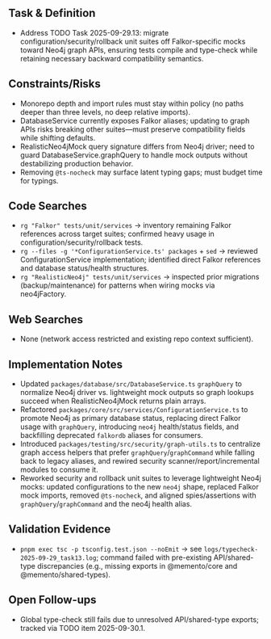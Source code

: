## Task & Definition
- Address TODO Task 2025-09-29.13: migrate configuration/security/rollback unit suites off Falkor-specific mocks toward Neo4j graph APIs, ensuring tests compile and type-check while retaining necessary backward compatibility semantics.

## Constraints/Risks
- Monorepo depth and import rules must stay within policy (no paths deeper than three levels, no deep relative imports).
- DatabaseService currently exposes Falkor aliases; updating to graph APIs risks breaking other suites—must preserve compatibility fields while shifting defaults.
- RealisticNeo4jMock query signature differs from Neo4j driver; need to guard DatabaseService.graphQuery to handle mock outputs without destabilizing production behavior.
- Removing `@ts-nocheck` may surface latent typing gaps; must budget time for typings.

## Code Searches
- `rg "Falkor" tests/unit/services` → inventory remaining Falkor references across target suites; confirmed heavy usage in configuration/security/rollback tests.
- `rg --files -g '*ConfigurationService.ts' packages` + `sed` → reviewed ConfigurationService implementation; identified direct Falkor references and database status/health structures.
- `rg "RealisticNeo4j" tests/unit/services` → inspected prior migrations (backup/maintenance) for patterns when wiring mocks via neo4jFactory.

## Web Searches
- None (network access restricted and existing repo context sufficient).

## Implementation Notes
- Updated `packages/database/src/DatabaseService.ts` `graphQuery` to normalize Neo4j driver vs. lightweight mock outputs so graph lookups succeed when RealisticNeo4jMock returns plain arrays.
- Refactored `packages/core/src/services/ConfigurationService.ts` to promote Neo4j as primary database status, replacing direct Falkor usage with `graphQuery`, introducing `neo4j` health/status fields, and backfilling deprecated `falkordb` aliases for consumers.
- Introduced `packages/testing/src/security/graph-utils.ts` to centralize graph access helpers that prefer `graphQuery`/`graphCommand` while falling back to legacy aliases, and rewired security scanner/report/incremental modules to consume it.
- Reworked security and rollback unit suites to leverage lightweight Neo4j mocks: updated configurations to the new `neo4j` shape, replaced Falkor mock imports, removed `@ts-nocheck`, and aligned spies/assertions with `graphQuery`/`graphCommand` and the neo4j health alias.

## Validation Evidence
- `pnpm exec tsc -p tsconfig.test.json --noEmit` → see `logs/typecheck-2025-09-29_task13.log`; command failed with pre-existing API/shared-type discrepancies (e.g., missing exports in @memento/core and @memento/shared-types).

## Open Follow-ups
- Global type-check still fails due to unresolved API/shared-type exports; tracked via TODO item 2025-09-30.1.
